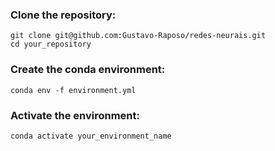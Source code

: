 ### Clone the repository:
`git clone git@github.com:Gustavo-Raposo/redes-neurais.git`<br />
`cd your_repository`

### Create the conda environment:
`conda env -f environment.yml`

### Activate the environment:
`conda activate your_environment_name`